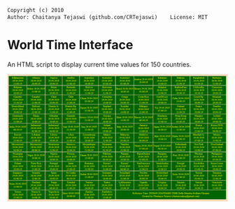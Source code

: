     Copyright (c) 2010
    Author: Chaitanya Tejaswi (github.com/CRTejaswi)    License: MIT

# World Time Interface
An HTML script to display current time values for 150 countries.

![Demo](demo.gif)